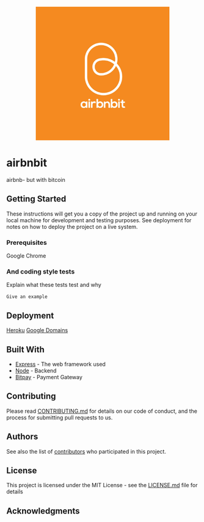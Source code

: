 
<p align="center">
  <img src="/public/assets/images/airbnbit.jpg" width="350"/>
</p>

# airbnbit
airbnb- but with bitcoin

## Getting Started

These instructions will get you a copy of the project up and running on your local machine for development and testing purposes. See deployment for notes on how to deploy the project on a live system.

### Prerequisites
Google Chrome


### And coding style tests

Explain what these tests test and why

```
Give an example
```

## Deployment

 <a href="https://www.heroku.com/">Heroku</a> 
  <a href="https://domains.google/#/">Google Domains</a> 

## Built With

* [Express](https://expressjs.com/) - The web framework used
* [Node](https://nodejs.org/en/) - Backend
* [Bitpay](https://rometools.github.io/rome/) - Payment Gateway

## Contributing

Please read [CONTRIBUTING.md](https://gist.github.com/PurpleBooth/b24679402957c63ec426) for details on our code of conduct, and the process for submitting pull requests to us.


## Authors

See also the list of [contributors](https://github.com/Jordan-Gilliam/airbnbit/settings/collaboration) who participated in this project.

## License

This project is licensed under the MIT License - see the [LICENSE.md](LICENSE.md) file for details

## Acknowledgments


